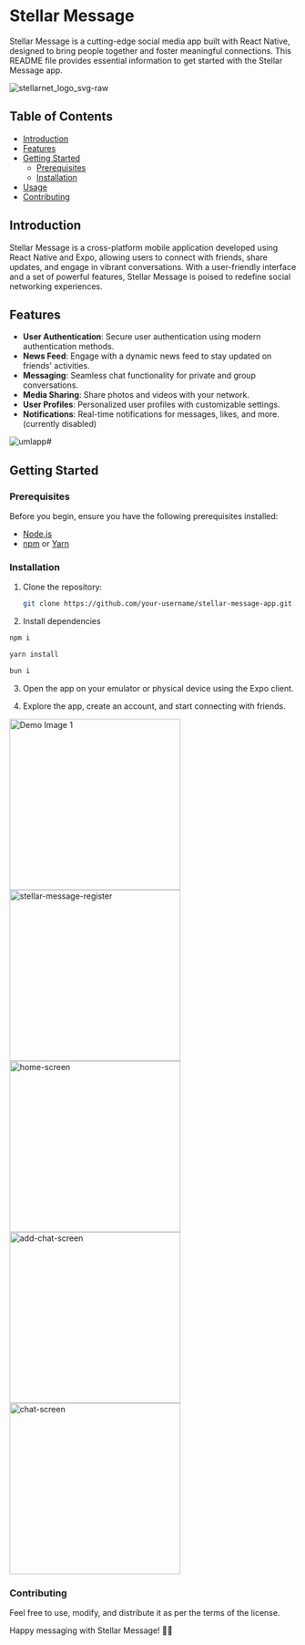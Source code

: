 # Stellar Message

Stellar Message is a cutting-edge social media app built with React Native, designed to bring people together and foster meaningful connections. This README file provides essential information to get started with the Stellar Message app.

![stellarnet_logo_svg-raw](https://github.com/dsrcr/stellar-message/assets/91333841/e1294e32-df85-42e5-94bf-9612ee86d286)

## Table of Contents

- [Introduction](#introduction)
- [Features](#features)
- [Getting Started](#getting-started)
  - [Prerequisites](#prerequisites)
  - [Installation](#installation)
- [Usage](#usage)
- [Contributing](#contributing)

## Introduction

Stellar Message is a cross-platform mobile application developed using React Native and Expo, allowing users to connect with friends, share updates, and engage in vibrant conversations. With a user-friendly interface and a set of powerful features, Stellar Message is poised to redefine social networking experiences.

## Features

- **User Authentication**: Secure user authentication using modern authentication methods.
- **News Feed**: Engage with a dynamic news feed to stay updated on friends' activities.
- **Messaging**: Seamless chat functionality for private and group conversations.
- **Media Sharing**: Share photos and videos with your network.
- **User Profiles**: Personalized user profiles with customizable settings.
- **Notifications**: Real-time notifications for messages, likes, and more. (currently disabled)

![umlapp](https://github.com/dsrcr/stellar-message/assets/91333841/4da102a2-e84a-4f59-9751-0764ac4e9aad)# 

## Getting Started

### Prerequisites

Before you begin, ensure you have the following prerequisites installed:

- [Node.js](https://nodejs.org/)
- [npm](https://www.npmjs.com/) or [Yarn](https://yarnpkg.com/)

### Installation

1. Clone the repository:

   ```bash
   git clone https://github.com/your-username/stellar-message-app.git
   ```

2. Install dependencies

```bash
npm i
```

```bash
yarn install
```

```bash
bun i
```

3. Open the app on your emulator or physical device using the Expo client.

4. Explore the app, create an account, and start connecting with friends.

<img src="https://github.com/dsrcr/stellar-message/assets/91333841/20630351-2ca8-483b-b04c-7fe455508d1b" alt="Demo Image 1" width="300" />
<img src="https://github.com/dsrcr/stellar-message/assets/91333841/02154356-9223-40d3-996e-441863cc8a04" alt="stellar-message-register" width="300" />
<img src="https://github.com/dsrcr/stellar-message/assets/91333841/0aeab7a8-71e8-44fe-944b-77744c7d7bdc" alt="home-screen" width="300" />
<img src="https://github.com/dsrcr/stellar-message/assets/91333841/a7223ea0-4cee-4371-8243-a1798a854e88" alt="add-chat-screen" width="300" />
<img src="https://github.com/dsrcr/stellar-message/assets/91333841/0cf43d14-c96d-4a42-991a-cc4c81b5f5c8" alt="chat-screen" width="300" />

### Contributing
Feel free to use, modify, and distribute it as per the terms of the license.

Happy messaging with Stellar Message! 🚀✨
